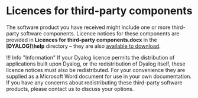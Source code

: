<h1 class="heading"><span class="name">Licences for third-party components</span></h1>

The software product you have received might include one or more third-party software components. Licence notices for these components are provided in **Licences for third&#8209;party components.docx** in the **[DYALOG]\help** directory – they are also [available to download](http://docs.dyalog.com/20.0/files/Licences%20for%20third-party%20components.docx).

!!! Info "Information"
    If your Dyalog licence permits the distribution of applications built upon Dyalog, or the redistribution of Dyalog itself, these licence notices must also be redistributed. For your convenience they are supplied as a Microsoft Word document for use in your own documentation. If you have any concerns about redistributing these third-party software products, please contact us to discuss your options.
